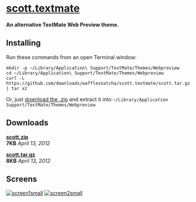 # [scott.textmate][source]

**An alternative TextMate Web Preview theme.**

## Installing

Run these commands from an open Terminal window:

	mkdir -p ~/Library/Application\ Support/TextMate/Themes/Webpreview
	cd ~/Library/Application\ Support/TextMate/Themes/Webpreview
	curl -L https://github.com/downloads/wafflesnatcha/scott.textmate/scott.tar.gz | tar xz

Or, just [download the .zip][.zip] and extract it into
`~/Library/Application Support/TextMate/Themes/Webpreview`

## Downloads

**[scott.zip][.zip]**  
**7KB** *April 13, 2012*

**[scott.tar.gz][.tar.gz]**  
**8KB** *April 13, 2012*


## Screens

[![screen1small][]][screen1]
[![screen2small][]][screen2]

[source]: https://github.com/wafflesnatcha/scott.textmate

[.zip]: https://github.com/downloads/wafflesnatcha/scott.textmate/scott.zip
[.tar.gz]: https://github.com/downloads/wafflesnatcha/scott.textmate/scott.tar.gz

[screen1small]: https://github.com/wafflesnatcha/scott.textmate/raw/master/files/screens/1small.png
[screen2small]: https://github.com/wafflesnatcha/scott.textmate/raw/master/files/screens/2small.png
[screen1]: https://github.com/wafflesnatcha/scott.textmate/raw/master/files/screens/1.png
[screen2]: https://github.com/wafflesnatcha/scott.textmate/raw/master/files/screens/2.png